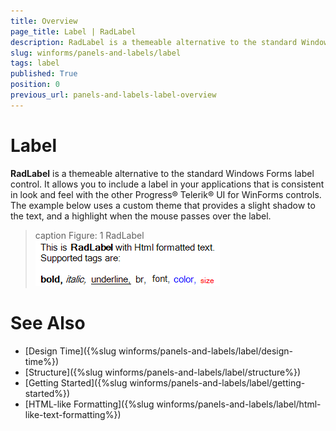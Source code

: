 ```yaml
---
title: Overview
page_title: Label | RadLabel
description: RadLabel is a themeable alternative to the standard Windows Forms label control.
slug: winforms/panels-and-labels/label
tags: label
published: True
position: 0
previous_url: panels-and-labels-label-overview
---
```


# Label

__RadLabel__ is a themeable alternative to the standard Windows Forms label control. It allows you to include a label in your applications that is consistent in look and feel with the other Progress&reg; Telerik&reg; UI for WinForms controls. The example below uses a custom theme that provides a slight shadow to the text, and a highlight when the mouse passes over the label.

>caption Figure: 1 RadLabel
![panels-and-labels-label-overview 001](images/panels-and-labels-label-overview001.png)

# See Also

* [Design Time]({%slug winforms/panels-and-labels/label/design-time%})
* [Structure]({%slug winforms/panels-and-labels/label/structure%})
* [Getting Started]({%slug winforms/panels-and-labels/label/getting-started%})
* [HTML-like Formatting]({%slug winforms/panels-and-labels/label/html-like-text-formatting%})
